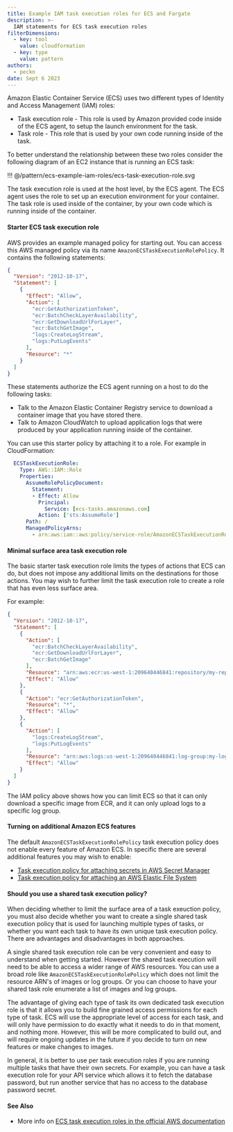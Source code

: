 ```yaml
---
title: Example IAM task execution roles for ECS and Fargate
description: >-
  IAM statements for ECS task execution roles
filterDimensions:
  - key: tool
    value: cloudformation
  - key: type
    value: pattern
authors:
  - peckn
date: Sept 6 2023
---
```


Amazon Elastic Container Service (ECS) uses two different types of Identity and Access Management (IAM) roles:

* Task execution role - This role is used by Amazon provided code inside of the ECS agent, to setup the launch environment for the task.
* Task role - This role that is used by your own code running inside of the task.

To better understand the relationship between these two roles consider the following diagram of an EC2 instance that is running an ECS task:

!!! @/pattern/ecs-example-iam-roles/ecs-task-execution-role.svg

The task execution role is used at the host level, by the ECS agent. The ECS agent uses the role to set up an execution environment for your container. The task role is used inside of the container, by your own code which is running inside of the container.

#### Starter ECS task execution role

AWS provides an example managed policy for starting out. You can access this AWS managed policy via its name `AmazonECSTaskExecutionRolePolicy`. It contains the following statements:

```json
{
  "Version": "2012-10-17",
  "Statement": [
    {
      "Effect": "Allow",
      "Action": [
        "ecr:GetAuthorizationToken",
        "ecr:BatchCheckLayerAvailability",
        "ecr:GetDownloadUrlForLayer",
        "ecr:BatchGetImage",
        "logs:CreateLogStream",
        "logs:PutLogEvents"
      ],
      "Resource": "*"
    }
  ]
}
```

These statements authorize the ECS agent running on a host to do the following tasks:

- Talk to the Amazon Elastic Container Registry service to download a container image that you have stored there.
- Talk to Amazon CloudWatch to upload application logs that were produced by your application running inside of the container.

You can use this starter policy by attaching it to a role. For example in CloudFormation:

```yaml
  ECSTaskExecutionRole:
    Type: AWS::IAM::Role
    Properties:
      AssumeRolePolicyDocument:
        Statement:
        - Effect: Allow
          Principal:
            Service: [ecs-tasks.amazonaws.com]
          Action: ['sts:AssumeRole']
      Path: /
      ManagedPolicyArns:
        - arn:aws:iam::aws:policy/service-role/AmazonECSTaskExecutionRolePolicy
```

#### Minimal surface area task execution role

The basic starter task execution role limits the types of actions that ECS can do, but does not
impose any additional limits on the destinations for those actions. You may wish to further limit
the task execution role to create a role that has even less surface area.

For example:

```json
{
  "Version": "2012-10-17",
  "Statement": [
    {
      "Action": [
        "ecr:BatchCheckLayerAvailability",
        "ecr:GetDownloadUrlForLayer",
        "ecr:BatchGetImage"
      ],
      "Resource": "arn:aws:ecr:us-west-1:209640446841:repository/my-repo/*",
      "Effect": "Allow"
    },
    {
      "Action": "ecr:GetAuthorizationToken",
      "Resource": "*",
      "Effect": "Allow"
    },
    {
      "Action": [
        "logs:CreateLogStream",
        "logs:PutLogEvents"
      ],
      "Resource": "arn:aws:logs:us-west-1:209640446841:log-group:my-log-group-name:*",
      "Effect": "Allow"
    }
  ]
}
```

The IAM policy above shows how you can limit ECS so that it can only download a specific image from ECR, and it can only upload logs to a specific log group.

#### Turning on additional Amazon ECS features

The default `AmazonECSTaskExecutionRolePolicy` task execution policy does not enable every feature of Amazon ECS. In specific there are several additional features you may wish to enable:

* [Task execution policy for attaching secrets in AWS Secret Manager](/task-execution-iam-role-secrets-manager)
* [Task execution policy for attaching an AWS Elastic File System](/task-execution-iam-role-efs)

#### Should you use a shared task execution policy?

When deciding whether to limit the surface area of a task exeuction policy, you must also decide whether
you want to create a single shared task execution policy that is used for launching multiple types of tasks, or whether you want each task to have its own unique task execution policy. There are advantages and disadvantages in both approaches.

A single shared task execution role can be very convenient and easy to understand when getting started.
However the shared task execution will need to be able to access a wider range of AWS resources. You can use a broad role like `AmazonECSTaskExecutionRolePolicy` which does not limit the resource ARN's of images or log groups. Or you can choose to have your shared task role enumerate a list of images and log groups.

The advantage of giving each type of task its own dedicated task execution role is that it allows you to
build fine grained access permissions for each type of task. ECS will use the appropriate level of access for
each task, and will only have permission to do exactly what it needs to do in that moment, and nothing more.
However, this will be more complicated to build out, and will require ongoing updates in the future if you decide
to turn on new features or make changes to images.

In general, it is better to use per task execution roles if you are running multiple tasks that have their own secrets. For example, you can have a task execution role for your API service which allows it to fetch the database password, but run another service that has no access to the database password secret.

#### See Also

- More info on [ECS task execution roles in the official AWS documentation](https://docs.aws.amazon.com/AmazonECS/latest/developerguide/task_execution_IAM_role.html)